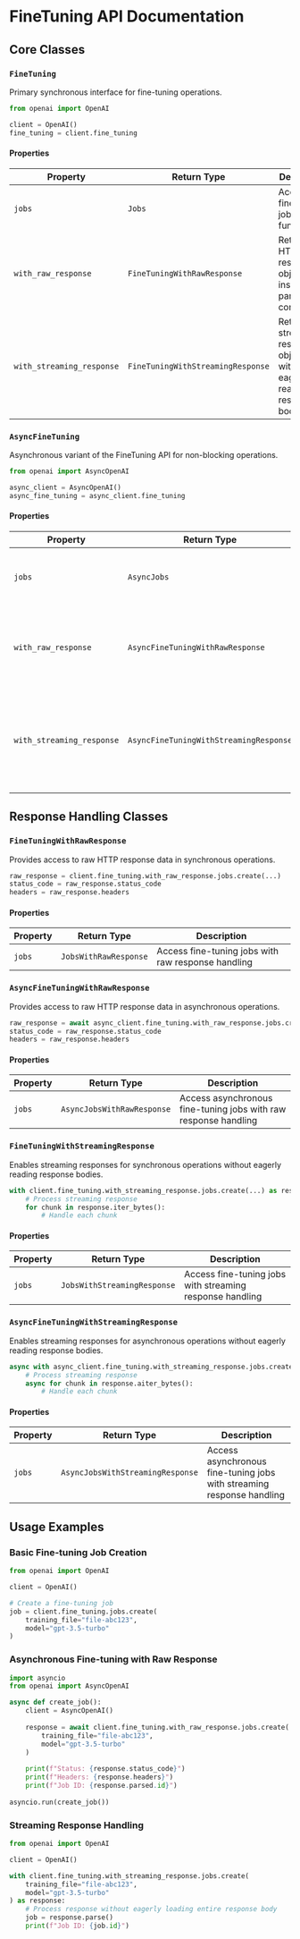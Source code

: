 # FineTuning API Documentation

## Core Classes

### `FineTuning`

Primary synchronous interface for fine-tuning operations.

```python
from openai import OpenAI

client = OpenAI()
fine_tuning = client.fine_tuning
```

#### Properties

| Property | Return Type | Description |
|----------|-------------|-------------|
| `jobs` | `Jobs` | Access fine-tuning jobs functionality |
| `with_raw_response` | `FineTuningWithRawResponse` | Returns raw HTTP response objects instead of parsed content |
| `with_streaming_response` | `FineTuningWithStreamingResponse` | Returns streaming response objects without eagerly reading the response body |

### `AsyncFineTuning`

Asynchronous variant of the FineTuning API for non-blocking operations.

```python
from openai import AsyncOpenAI

async_client = AsyncOpenAI()
async_fine_tuning = async_client.fine_tuning
```

#### Properties

| Property | Return Type | Description |
|----------|-------------|-------------|
| `jobs` | `AsyncJobs` | Access asynchronous fine-tuning jobs functionality |
| `with_raw_response` | `AsyncFineTuningWithRawResponse` | Returns raw HTTP response objects instead of parsed content |
| `with_streaming_response` | `AsyncFineTuningWithStreamingResponse` | Returns streaming response objects without eagerly reading the response body |

## Response Handling Classes

### `FineTuningWithRawResponse`

Provides access to raw HTTP response data in synchronous operations.

```python
raw_response = client.fine_tuning.with_raw_response.jobs.create(...)
status_code = raw_response.status_code
headers = raw_response.headers
```

#### Properties

| Property | Return Type | Description |
|----------|-------------|-------------|
| `jobs` | `JobsWithRawResponse` | Access fine-tuning jobs with raw response handling |

### `AsyncFineTuningWithRawResponse`

Provides access to raw HTTP response data in asynchronous operations.

```python
raw_response = await async_client.fine_tuning.with_raw_response.jobs.create(...)
status_code = raw_response.status_code
headers = raw_response.headers
```

#### Properties

| Property | Return Type | Description |
|----------|-------------|-------------|
| `jobs` | `AsyncJobsWithRawResponse` | Access asynchronous fine-tuning jobs with raw response handling |

### `FineTuningWithStreamingResponse`

Enables streaming responses for synchronous operations without eagerly reading response bodies.

```python
with client.fine_tuning.with_streaming_response.jobs.create(...) as response:
    # Process streaming response
    for chunk in response.iter_bytes():
        # Handle each chunk
```

#### Properties

| Property | Return Type | Description |
|----------|-------------|-------------|
| `jobs` | `JobsWithStreamingResponse` | Access fine-tuning jobs with streaming response handling |

### `AsyncFineTuningWithStreamingResponse`

Enables streaming responses for asynchronous operations without eagerly reading response bodies.

```python
async with async_client.fine_tuning.with_streaming_response.jobs.create(...) as response:
    # Process streaming response
    async for chunk in response.aiter_bytes():
        # Handle each chunk
```

#### Properties

| Property | Return Type | Description |
|----------|-------------|-------------|
| `jobs` | `AsyncJobsWithStreamingResponse` | Access asynchronous fine-tuning jobs with streaming response handling |

## Usage Examples

### Basic Fine-tuning Job Creation

```python
from openai import OpenAI

client = OpenAI()

# Create a fine-tuning job
job = client.fine_tuning.jobs.create(
    training_file="file-abc123",
    model="gpt-3.5-turbo"
)
```

### Asynchronous Fine-tuning with Raw Response

```python
import asyncio
from openai import AsyncOpenAI

async def create_job():
    client = AsyncOpenAI()
    
    response = await client.fine_tuning.with_raw_response.jobs.create(
        training_file="file-abc123",
        model="gpt-3.5-turbo"
    )
    
    print(f"Status: {response.status_code}")
    print(f"Headers: {response.headers}")
    print(f"Job ID: {response.parsed.id}")
    
asyncio.run(create_job())
```

### Streaming Response Handling

```python
from openai import OpenAI

client = OpenAI()

with client.fine_tuning.with_streaming_response.jobs.create(
    training_file="file-abc123",
    model="gpt-3.5-turbo"
) as response:
    # Process response without eagerly loading entire response body
    job = response.parse()
    print(f"Job ID: {job.id}")
```